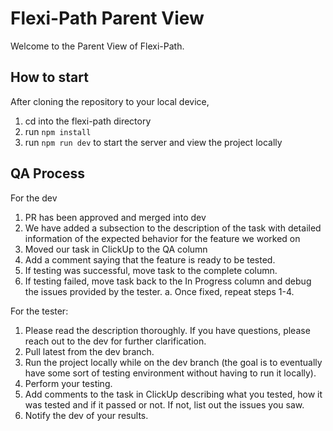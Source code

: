 # Flexi-Path Parent View

Welcome to the Parent View of Flexi-Path.

## How to start

After cloning the repository to your local device,

1. cd into the flexi-path directory
2. run `npm install`
3. run `npm run dev` to start the server and view the project locally


## QA Process

For the dev
1. PR has been approved and merged into dev
2. We have added a subsection to the description of the task with detailed information of the expected behavior for the feature we worked on
3. Moved our task in ClickUp to the QA column
4. Add a comment saying that the feature is ready to be tested.
5. If testing was successful, move task to the complete column.
6. If testing failed, move task back to the In Progress column and debug the issues provided by the tester.
    a. Once fixed, repeat steps 1-4.

For the tester:
1. Please read the description thoroughly. If you have questions, please reach out to the dev for further clarification.
2. Pull latest from the dev branch.
3. Run the project locally while on the dev branch (the goal is to eventually have some sort of testing environment without having to run it locally).
4. Perform your testing.
4. Add comments to the task in ClickUp describing what you tested, how it was tested and if it passed or not. If not, list out the issues you saw.
5. Notify the dev of your results.
